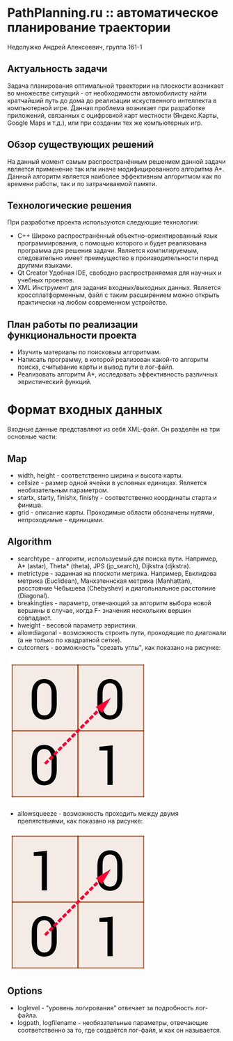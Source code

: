 # PathPlanning.ru :: автоматическое планирование траектории
Недолужко Андрей Алексеевич, группа 161-1

## Актуальность задачи
Задача планирования оптимальной траектории на плоскости возникает во множестве ситуаций - от необходимости автомобилисту найти кратчайший путь до дома до реализации искуственного интеллекта в компьютерной игре. Данная проблема возникает при разработке приложений, связанных с оцифровкой карт местности (Яндекс.Карты, Google Maps и т.д.), или при создании тех же компьютерных игр. 

## Обзор существующих решений
На данный момент самым распространённым решением данной задачи является применение так или иначе модифицированного алгоритма А*. Данный алгоритм является наиболее эффективным алгоритмом как по времени работы, так и по затрачиваемой памяти. 

## Технологические решения
При разработке проекта используются следующие технологии:

- C++ 
Широко распространённый объектно-ориентированный язык программирования, с помощью которого и будет реализована программа для решения задачи. Является компилируемым, следовательно имеет преимущество в производительности перед другими языками.
- Qt Creator
Удобная IDE, свободно распространяемая для научных и учебных проектов.
- XML
Инструмент для задания входных/выходных данных. Является кроссплатформенным, файл с таким расширением можно открыть практически на любом современном устройстве. 

## План работы по реализации функциональности проекта 
- Изучить материалы по поисковым алгоритмам.
- Написать программу, в которой реализован какой-то алгоритм поиска, считывание карты и вывод пути в лог-файл. 
- Реализовать алгоритм A*, исследовать эффективность различных эвристический функций.

# Формат входных данных
Входные данные представляют из себя XML-файл. Он разделён на три основные части:

## Map

- width, height - соответственно ширина и высота карты.
- cellsize - размер одной ячейки в условных единицах. Является необязательным параметром.
- startx, starty, finishx, finishy - соответственно координаты старта и финиша.
- grid - описание карты. Проходимые области обозначены нулями, непроходимые - единицами.

## Algorithm

- searchtype - алгоритм, используемый для поиска пути. Например, A* (astar), Theta* (theta), JPS (jp_search), Dijkstra (djkstra).
- metrictype - заданная на плоскоти метрика. Например, Евклидова метрика (Euclidean), Манхэтеннская метрика (Manhattan), расстояние Чебышева (Chebyshev) и диагольнальное расстояние (Diagonal).
- breakingties - параметр, отвечающий за алгоритм выбора новой вершины в случае, когда F- значения нескольких вершин совпадают.
- hweight - весовой параметр эвристики.
- allowdiagonal - возможность строить пути, проходящие по диагонали (а не только по квадратной сетке).
- cutcorners - возможность "срезать углы", как показано на рисунке:

![Alt text](/images/corner.jpg)

- allowsqueeze - возможность проходить между двумя препятствиями, как показано на рисунке:

![Alt text](/images/squeze.jpg)

## Options

- loglevel - "уровень логирования" отвечает за подробность лог-файла.
- logpath, logfilename - необязательные параметры, отвечающие соответственно за то, где создаётся лог-файл, и как он называется.

